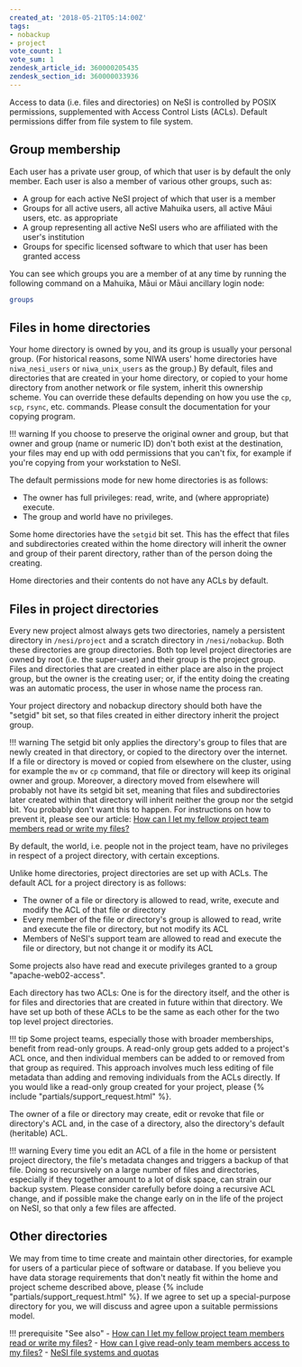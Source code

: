 ```yaml
---
created_at: '2018-05-21T05:14:00Z'
tags:
- nobackup
- project
vote_count: 1
vote_sum: 1
zendesk_article_id: 360000205435
zendesk_section_id: 360000033936
---
```



Access to data (i.e. files and directories) on NeSI is controlled by
POSIX permissions, supplemented with Access Control Lists (ACLs).
Default permissions differ from file system to file system.

## Group membership

Each user has a private user group, of which that user is by default the
only member. Each user is also a member of various other groups, such
as:
- A group for each active NeSI project of which that user is a member
- Groups for all active users, all active Mahuika users, all active
    Māui users, etc. as appropriate
- A group representing all active NeSI users who are affiliated with
    the user's institution
- Groups for specific licensed software to which that user has been
    granted access

You can see which groups you are a member of at any time by running the
following command on a Mahuika, Māui or Māui ancillary login node:

```sh
groups
```

## Files in home directories

Your home directory is owned by you, and its group is usually your
personal group. (For historical reasons, some NIWA users' home
directories have `niwa_nesi_users` or `niwa_unix_users` as the group.)
By default, files and directories that are created in your home
directory, or copied to your home directory from another network or file
system, inherit this ownership scheme. You can override these defaults
depending on how you use the `cp`, `scp`, `rsync`, etc. commands. Please
consult the documentation for your copying program.

!!! warning
     If you choose to preserve the original owner and group, but that owner
     and group (name or numeric ID) don't both exist at the destination,
     your files may end up with odd permissions that you can't fix, for
     example if you're copying from your workstation to NeSI.

The default permissions mode for new home directories is as follows:

- The owner has full privileges: read, write, and (where appropriate)
    execute.
- The group and world have no privileges.

Some home directories have the `setgid` bit set. This has the effect
that files and subdirectories created within the home directory will
inherit the owner and group of their parent directory, rather than of
the person doing the creating.

Home directories and their contents do not have any ACLs by default.

## Files in project directories

Every new project almost always gets two directories, namely a
persistent directory in `/nesi/project` and a scratch directory in
`/nesi/nobackup`. Both these directories are group directories. Both top
level project directories are owned by root (i.e. the super-user) and
their group is the project group. Files and directories that are created
in either place are also in the project group, but the owner is the
creating user; or, if the entity doing the creating was an automatic
process, the user in whose name the process ran.

Your project directory and nobackup directory should both have the
"setgid" bit set, so that files created in either directory inherit the
project group.

!!! warning
     The setgid bit only applies the directory's group to files that are
     newly created in that directory, or copied to the directory over the
     internet. If a file or directory is moved or copied from elsewhere on
     the cluster, using for example the `mv` or `cp` command, that file or
     directory will keep its original owner and group. Moreover, a
     directory moved from elsewhere will probably not have its setgid bit
     set, meaning that files and subdirectories later created within that
     directory will inherit neither the group nor the setgid bit.
     You probably don't want this to happen. For instructions on how to
     prevent it, please see our article: [How can I let my fellow project
     team members read or write my
     files?](../../General/FAQs/How_can_I_let_my_fellow_project_team_members_read_or_write_my_files.md)

By default, the world, i.e. people not in the project team, have no
privileges in respect of a project directory, with certain exceptions.

Unlike home directories, project directories are set up with ACLs. The
default ACL for a project directory is as follows:

- The owner of a file or directory is allowed to read, write, execute
    and modify the ACL of that file or directory
- Every member of the file or directory's group is allowed to read,
    write and execute the file or directory, but not modify its ACL
- Members of NeSI's support team are allowed to read and execute the
    file or directory, but not change it or modify its ACL

Some projects also have read and execute privileges granted to a group
"apache-web02-access".

Each directory has two ACLs: One is for the directory itself, and the
other is for files and directories that are created in future within
that directory. We have set up both of these ACLs to be the same as each
other for the two top level project directories.

!!! tip
     Some project teams, especially those with broader memberships, benefit
     from read-only groups. A read-only group gets added to a project's ACL
     once, and then individual members can be added to or removed from that
     group as required. This approach involves much less editing of file
     metadata than adding and removing individuals from the ACLs directly.
     If you would like a read-only group created for your project, please
      {% include "partials/support_request.html" %}.

The owner of a file or directory may create, edit or revoke that file or
directory's ACL and, in the case of a directory, also the directory's
default (heritable) ACL.

!!! warning
     Every time you edit an ACL of a file in the home or persistent project
     directory, the file's metadata changes and triggers a backup of that
     file. Doing so recursively on a large number of files and directories,
     especially if they together amount to a lot of disk space, can strain
     our backup system. Please consider carefully before doing a recursive
     ACL change, and if possible make the change early on in the life of
     the project on NeSI, so that only a few files are affected.

## Other directories

We may from time to time create and maintain other directories, for
example for users of a particular piece of software or database. If you
believe you have data storage requirements that don't neatly fit within
the home and project scheme described above, please {% include "partials/support_request.html" %}.
If we agree to set up a special-purpose directory for you, we will discuss and agree upon a
suitable permissions model.

!!! prerequisite "See also"
     -   [How can I let my fellow project team members read or write my files?](../../General/FAQs/How_can_I_let_my_fellow_project_team_members_read_or_write_my_files.md)
     -   [How can I give read-only team members access to my files?](../../General/FAQs/How_can_I_give_read_only_team_members_access_to_my_files.md)
     -   [NeSI file systems and quotas](NeSI_File_Systems_and_Quotas.md)
